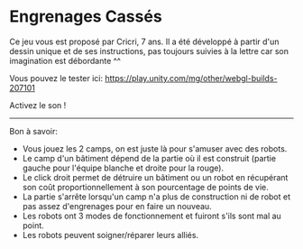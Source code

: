 # Engrenages Cassés
Ce jeu vous est proposé par Cricri, 7 ans. Il a été développé à partir d'un dessin unique et de ses instructions, pas toujours suivies à la lettre car son imagination est débordante ^^

Vous pouvez le tester ici: https://play.unity.com/mg/other/webgl-builds-207101

Activez le son !

---
Bon à savoir:
- Vous jouez les 2 camps, on est juste là pour s'amuser avec des robots.
- Le camp d'un bâtiment dépend de la partie où il est construit (partie gauche pour l'équipe blanche et droite pour la rouge).
- Le click droit permet de détruire un bâtiment ou un robot en récupérant son coût proportionnellement à son pourcentage de points de vie.
- La partie s'arrête lorsqu'un camp n'a plus de construction ni de robot et pas assez d'engrenages pour en faire un nouveau.
- Les robots ont 3 modes de fonctionnement et fuiront s'ils sont mal au point.
- Les robots peuvent soigner/réparer leurs alliés.
